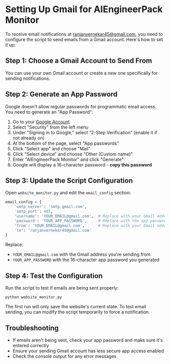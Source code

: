 # Setting Up Gmail for AIEngineerPack Monitor

To receive email notifications at ranjanvernekar45@gmail.com, you need to configure the script to send emails from a Gmail account. Here's how to set it up:

## Step 1: Choose a Gmail Account to Send From

You can use your own Gmail account or create a new one specifically for sending notifications.

## Step 2: Generate an App Password

Google doesn't allow regular passwords for programmatic email access. You need to generate an "App Password":

1. Go to your [Google Account](https://myaccount.google.com/)
2. Select "Security" from the left menu
3. Under "Signing in to Google," select "2-Step Verification" (enable it if not already on)
4. At the bottom of the page, select "App passwords"
5. Click "Select app" and choose "Mail"
6. Click "Select device" and choose "Other (Custom name)"
7. Enter "AIEngineerPack Monitor" and click "Generate"
8. Google will display a 16-character password - **copy this password**

## Step 3: Update the Script Configuration

Open `website_monitor.py` and edit the `email_config` section:

```python
email_config = {
    'smtp_server': 'smtp.gmail.com',
    'smtp_port': 465,
    'username': 'YOUR_EMAIL@gmail.com',  # Replace with your Gmail address
    'password': 'YOUR_APP_PASSWORD',     # Replace with the app password you generated
    'from': 'YOUR_EMAIL@gmail.com',      # Replace with your Gmail address
    'to': 'ranjanvernekar45@gmail.com'
}
```

Replace:
- `YOUR_EMAIL@gmail.com` with the Gmail address you're sending from
- `YOUR_APP_PASSWORD` with the 16-character app password you generated

## Step 4: Test the Configuration

Run the script to test if emails are being sent properly:

```
python website_monitor.py
```

The first run will only save the website's current state. To test email sending, you can modify the script temporarily to force a notification.

## Troubleshooting

- If emails aren't being sent, check your app password and make sure it's entered correctly
- Ensure your sending Gmail account has less secure app access enabled
- Check the console output for any error messages 